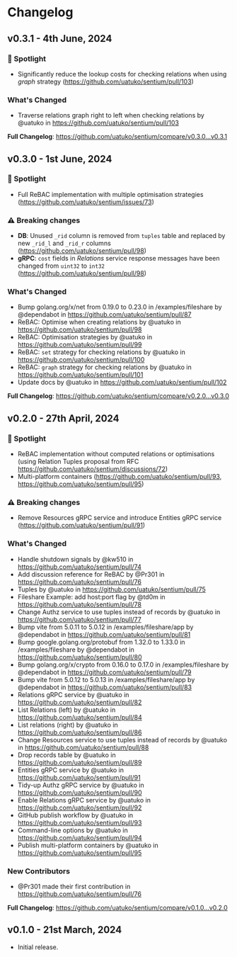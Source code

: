 # Changelog

## v0.3.1 - 4th June, 2024

### 🔦 Spotlight
* Significantly reduce the lookup costs for checking relations when using _graph_ strategy (https://github.com/uatuko/sentium/pull/103)


### What's Changed
* Traverse relations graph right to left when checking relations by @uatuko in https://github.com/uatuko/sentium/pull/103

**Full Changelog**: https://github.com/uatuko/sentium/compare/v0.3.0...v0.3.1


## v0.3.0 - 1st June, 2024

### 🔦 Spotlight
* Full ReBAC implementation with multiple optimisation strategies (https://github.com/uatuko/sentium/issues/73)

### ⚠️ Breaking changes
* **DB**: Unused `_rid` column is removed from `tuples` table and replaced by new `_rid_l` and `_rid_r` columns (https://github.com/uatuko/sentium/pull/98)
* **gRPC**: `cost` fields in _Relations_ service response messages have been changed from `uint32` to `int32` (https://github.com/uatuko/sentium/pull/98)

### What's Changed
* Bump golang.org/x/net from 0.19.0 to 0.23.0 in /examples/fileshare by @dependabot in https://github.com/uatuko/sentium/pull/87
* ReBAC: Optimise when creating relations by @uatuko in https://github.com/uatuko/sentium/pull/98
* ReBAC: Optimisation strategies by @uatuko in https://github.com/uatuko/sentium/pull/99
* ReBAC: `set` strategy for checking relations by @uatuko in https://github.com/uatuko/sentium/pull/100
* ReBAC: `graph` strategy for checking relations by @uatuko in https://github.com/uatuko/sentium/pull/101
* Update docs by @uatuko in https://github.com/uatuko/sentium/pull/102

**Full Changelog**: https://github.com/uatuko/sentium/compare/v0.2.0...v0.3.0


## v0.2.0 - 27th April, 2024

### 🔦 Spotlight
* ReBAC implementation without computed relations or optimisations (using Relation Tuples proposal from RFC https://github.com/uatuko/sentium/discussions/72)
* Multi-platform containers (https://github.com/uatuko/sentium/pull/93, https://github.com/uatuko/sentium/pull/95)

### ⚠️ Breaking changes
* Remove Resources gRPC service and introduce Entities gRPC service (https://github.com/uatuko/sentium/pull/91)

### What's Changed
* Handle shutdown signals by @kw510 in https://github.com/uatuko/sentium/pull/74
* Add discussion reference for ReBAC by @Pr301 in https://github.com/uatuko/sentium/pull/76
* Tuples by @uatuko in https://github.com/uatuko/sentium/pull/75
* Fileshare Example: add host:port flag by @td0m in https://github.com/uatuko/sentium/pull/78
* Change Authz service to use tuples instead of records by @uatuko in https://github.com/uatuko/sentium/pull/77
* Bump vite from 5.0.11 to 5.0.12 in /examples/fileshare/app by @dependabot in https://github.com/uatuko/sentium/pull/81
* Bump google.golang.org/protobuf from 1.32.0 to 1.33.0 in /examples/fileshare by @dependabot in https://github.com/uatuko/sentium/pull/80
* Bump golang.org/x/crypto from 0.16.0 to 0.17.0 in /examples/fileshare by @dependabot in https://github.com/uatuko/sentium/pull/79
* Bump vite from 5.0.12 to 5.0.13 in /examples/fileshare/app by @dependabot in https://github.com/uatuko/sentium/pull/83
* Relations gRPC service by @uatuko in https://github.com/uatuko/sentium/pull/82
* List Relations (left) by @uatuko in https://github.com/uatuko/sentium/pull/84
* List relations (right) by @uatuko in https://github.com/uatuko/sentium/pull/86
* Change Resources service to use tuples instead of records by @uatuko in https://github.com/uatuko/sentium/pull/88
* Drop records table by @uatuko in https://github.com/uatuko/sentium/pull/89
* Entities gRPC service by @uatuko in https://github.com/uatuko/sentium/pull/91
* Tidy-up Authz gRPC service by @uatuko in https://github.com/uatuko/sentium/pull/90
* Enable Relations gRPC service by @uatuko in https://github.com/uatuko/sentium/pull/92
* GitHub publish workflow by @uatuko in https://github.com/uatuko/sentium/pull/93
* Command-line options by @uatuko in https://github.com/uatuko/sentium/pull/94
* Publish multi-platform containers by @uatuko in https://github.com/uatuko/sentium/pull/95

### New Contributors
* @Pr301 made their first contribution in https://github.com/uatuko/sentium/pull/76

**Full Changelog**: https://github.com/uatuko/sentium/compare/v0.1.0...v0.2.0


## v0.1.0 - 21st March, 2024

* Initial release.
